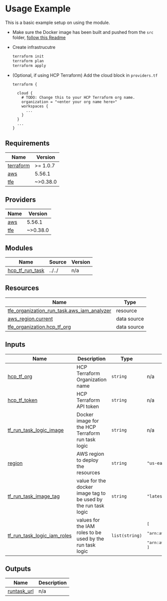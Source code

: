 <!-- BEGIN_TF_DOCS -->
# Usage Example

This is a basic example setup on using the module.

* Make sure the Docker image has been built and pushed from the `src` folder, [follow this Readme](../../src/README.md)

* Create infrastrucutre

  ```bash
  terraform init
  terraform plan
  terraform apply
  ```

* (Optional, if using HCP Terraform) Add the cloud block in `providers.tf`

  ```hcl
  terraform {

    cloud {
      # TODO: Change this to your HCP Terraform org name.
      organization = "<enter your org name here>"
      workspaces {
        ...
      }
    }
    ...
  }
  ```

## Requirements

| Name | Version |
|------|---------|
| <a name="requirement_terraform"></a> [terraform](#requirement\_terraform) | >= 1.0.7 |
| <a name="requirement_aws"></a> [aws](#requirement\_aws) | 5.56.1 |
| <a name="requirement_tfe"></a> [tfe](#requirement\_tfe) | ~>0.38.0 |

## Providers

| Name | Version |
|------|---------|
| <a name="provider_aws"></a> [aws](#provider\_aws) | 5.56.1 |
| <a name="provider_tfe"></a> [tfe](#provider\_tfe) | ~>0.38.0 |

## Modules

| Name | Source | Version |
|------|--------|---------|
| <a name="module_hcp_tf_run_task"></a> [hcp\_tf\_run\_task](#module\_hcp\_tf\_run\_task) | ../../ | n/a |

## Resources

| Name | Type |
|------|------|
| [tfe_organization_run_task.aws_iam_analyzer](https://registry.terraform.io/providers/hashicorp/tfe/latest/docs/resources/organization_run_task) | resource |
| [aws_region.current](https://registry.terraform.io/providers/hashicorp/aws/5.56.1/docs/data-sources/region) | data source |
| [tfe_organization.hcp_tf_org](https://registry.terraform.io/providers/hashicorp/tfe/latest/docs/data-sources/organization) | data source |

## Inputs

| Name | Description | Type | Default | Required |
|------|-------------|------|---------|:--------:|
| <a name="input_hcp_tf_org"></a> [hcp\_tf\_org](#input\_hcp\_tf\_org) | HCP Terraform Organization name | `string` | n/a | yes |
| <a name="input_hcp_tf_token"></a> [hcp\_tf\_token](#input\_hcp\_tf\_token) | HCP Terraform API token | `string` | n/a | yes |
| <a name="input_tf_run_task_logic_image"></a> [tf\_run\_task\_logic\_image](#input\_tf\_run\_task\_logic\_image) | Docker image for the HCP Terraform run task logic | `string` | n/a | yes |
| <a name="input_region"></a> [region](#input\_region) | AWS region to deploy the resources | `string` | `"us-east-1"` | no |
| <a name="input_tf_run_task_image_tag"></a> [tf\_run\_task\_image\_tag](#input\_tf\_run\_task\_image\_tag) | value for the docker image tag to be used by the run task logic | `string` | `"latest"` | no |
| <a name="input_tf_run_task_logic_iam_roles"></a> [tf\_run\_task\_logic\_iam\_roles](#input\_tf\_run\_task\_logic\_iam\_roles) | values for the IAM roles to be used by the run task logic | `list(string)` | <pre>[<br>  "arn:aws:iam::aws:policy/service-role/AWSLambdaBasicExecutionRole",<br>  "arn:aws:iam::aws:policy/AmazonBedrockFullAccess"<br>]</pre> | no |

## Outputs

| Name | Description |
|------|-------------|
| <a name="output_runtask_url"></a> [runtask\_url](#output\_runtask\_url) | n/a |
<!-- END_TF_DOCS -->